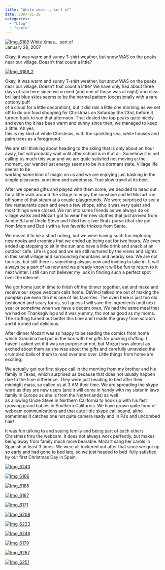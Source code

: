 ```yaml
---
title: "White xmas... sort of"
date: 2007-01-28
categories: 
  - "blog"
  - "spain"
---
```


 [![Img_6189](https://pub-ac94b3f306b24c0dba4238943c97f2e1.r2.dev/2008/04/20/img_6189.png "Img_6189")](https://pub-ac94b3f306b24c0dba4238943c97f2e1.r2.dev/photos/uncategorized/2008/04/20/img_6189.png) White Xmas... sort of  
January 28, 2007

Okay, it was warm and sunny T-shirt weather, but snow WAS on the peaks near our village. Doesn’t that count a little?

<!--more-->

[![Img_6189_2](https://pub-ac94b3f306b24c0dba4238943c97f2e1.r2.dev/2008/04/20/img_6189_2.png "Img_6189_2")](https://pub-ac94b3f306b24c0dba4238943c97f2e1.r2.dev/photos/uncategorized/2008/04/20/img_6189_2.png)

Okay, it was warm and sunny T-shirt weather, but snow WAS on the peaks near our village. Doesn’t that count a little? We have only had about three days of rain here since we arrived (and one of those was at night) and clear brilliant blue skies seems to be the normal pattern (occasionally with a rare cottony puff  
of a cloud for a little decoration), but it did rain a little one morning as we set off to do our food shopping for Christmas on Saturday the 23rd, before it turned back to sun that afternoon. That dusted the top peaks quite nicely and even tho it has been warm and sunny since then, we managed to keep a little. Ah yes,  
this is my kind of white Christmas, with the sparkling sea, white houses and palm trees as a foreground.

We are still thinking about heading to the skiing that is only about an hour away, but will probably wait until after school is in if at all. Somehow it is not calling us much this year and we are quite satisfied not moving at the moment, our wanderlust energy seems to be in a dormant state. Village life seems to be  
working some kind of magic on us and we are enjoying just basking in the simple pleasures, sunshine and sweetness. True slow travel at its best.

After we opened gifts and played with them some, we decided to head out for a little walk around the village to enjoy the sunshine and let Mozart run off some of that steam at a couple playgrounds. We were surprised to see a few restaurants open and even a few shops, altho it was very quiet and most things were closed. We ran into some friends as we always do on village walks and Mozart got to wear her new clothes that just arrived from Auntie BJ and Uncle Steve and filled her silver Bratz purse (that she got from Mom and Dad ) with a few favorite trinkets from Santa.

We meant it to be a short outing, but we were having such fun exploring new nooks and crannies that we ended up being out for two hours. We even ended up stopping to sit in the sun and have a little drink and snack at an outdoor cafe. Life is good and we are still nurtured by the views and sights in this small village and surrounding mountains and nearby sea. We are not tourists, but still there is something always new and inviting to take in. It will always be a part of us now and we already know it will be fun to return to it next winter. I still can not believer my luck in finding such a perfect spot over the internet.

We got home just in time to finish off the dinner together, eat and make and receive our skype webcam calls home. DaVinci talked me out of making the pumpkin pie even tho it is one of his favorites. The oven here is just too old fashioned and scary for us, so I guess I will save the ingredients until next year or sometime when we have a decent oven. We had the same meal that we had on Thanksgiving and it was yummy, tho not as good as my moms. The stuffing turned out better this time and I made the gravy from scratch and it turned out delicious.

After dinner Mozart was so happy to be reading the comics from home which Grandma had put in the box with her gifts for packing stuffing. I haven’t asked yet if it was on purpose or not, but Mozart was almost as excited about them as she was about the gifts and carefully unraveled the crumpled balls of them to read over and over. Little things from home are exciting.

We actually got our first skype call in the morning from my brother and his family in Texas, which surprised us because that does not usually happen due to the time difference. They were just heading to bed after their midnight mass, so called us at 3 AM their time. We are spreading the skype word as they are new users (and it will come in handy with my sister in laws family in Europe as she is from the Netherlands) as well  
as allowing Uncle Steve in Northern California to hook up with his fast growing grand babies in Southern California. We have grown quite fond of webcam communications and that cute little skype call sound, altho sometimes it catches one not quite camera ready and in PJ’s and uncombed hair!

It was fun talking to and seeing family and being part of each others Christmas thru the webcam. It does not always work perfectly, but makes being away from family much more bearable. Mozart sang her carols in Spanish at least 3 times. We were all tuckered out after that since we got up so early and had gone to bed late, so we just headed to bed  fully satisfied by our first Christmas Day in Spain.

[![Img_6243](https://pub-ac94b3f306b24c0dba4238943c97f2e1.r2.dev/2008/04/20/img_6243.png "Img_6243")](https://pub-ac94b3f306b24c0dba4238943c97f2e1.r2.dev/photos/uncategorized/2008/04/20/img_6243.png)

[![Img_6166](https://pub-ac94b3f306b24c0dba4238943c97f2e1.r2.dev/2008/04/20/img_6166.png "Img_6166")](https://pub-ac94b3f306b24c0dba4238943c97f2e1.r2.dev/photos/uncategorized/2008/04/20/img_6166.png)

[![Img_6185](https://pub-ac94b3f306b24c0dba4238943c97f2e1.r2.dev/2008/04/20/img_6185.png "Img_6185")](https://pub-ac94b3f306b24c0dba4238943c97f2e1.r2.dev/photos/uncategorized/2008/04/20/img_6185.png)

[![Img_6187](https://pub-ac94b3f306b24c0dba4238943c97f2e1.r2.dev/2008/04/20/img_6187.png "Img_6187")](https://pub-ac94b3f306b24c0dba4238943c97f2e1.r2.dev/photos/uncategorized/2008/04/20/img_6187.png)

[![Img_6171](https://pub-ac94b3f306b24c0dba4238943c97f2e1.r2.dev/2008/04/20/img_6171.png "Img_6171")](https://pub-ac94b3f306b24c0dba4238943c97f2e1.r2.dev/photos/uncategorized/2008/04/20/img_6171.png)

[![Img_6208](https://pub-ac94b3f306b24c0dba4238943c97f2e1.r2.dev/2008/04/20/img_6208.png "Img_6208")](https://pub-ac94b3f306b24c0dba4238943c97f2e1.r2.dev/photos/uncategorized/2008/04/20/img_6208.png)

[![Img_6233](https://pub-ac94b3f306b24c0dba4238943c97f2e1.r2.dev/2008/04/20/img_6233.png "Img_6233")](https://pub-ac94b3f306b24c0dba4238943c97f2e1.r2.dev/photos/uncategorized/2008/04/20/img_6233.png)

[![Img_6246](https://pub-ac94b3f306b24c0dba4238943c97f2e1.r2.dev/2008/04/20/img_6246.png "Img_6246")](https://pub-ac94b3f306b24c0dba4238943c97f2e1.r2.dev/photos/uncategorized/2008/04/20/img_6246.png)

[![Img_6179](https://pub-ac94b3f306b24c0dba4238943c97f2e1.r2.dev/2008/04/20/img_6179.png "Img_6179")](https://pub-ac94b3f306b24c0dba4238943c97f2e1.r2.dev/photos/uncategorized/2008/04/20/img_6179.png)

[![Img_6267](https://pub-ac94b3f306b24c0dba4238943c97f2e1.r2.dev/2008/04/20/img_6267.png "Img_6267")](https://pub-ac94b3f306b24c0dba4238943c97f2e1.r2.dev/photos/uncategorized/2008/04/20/img_6267.png)

[![Img_6251](https://pub-ac94b3f306b24c0dba4238943c97f2e1.r2.dev/2008/04/20/img_6251.png "Img_6251")](https://pub-ac94b3f306b24c0dba4238943c97f2e1.r2.dev/photos/uncategorized/2008/04/20/img_6251.png)
